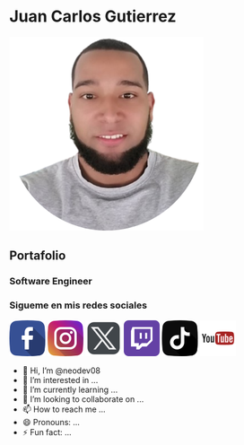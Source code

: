 # Juan Carlos Gutierrez
![Juan Carlos Gutierrez imagen](./assets/JuanCarlosGutierrez.png)
## Portafolio
### Software Engineer
### Sigueme en mis redes sociales
[![Facebook](./assets/facebook.png)](https://www.facebook.com/profile.php?id=61564960754804)
[![Instagram](./assets/instagram.png)](https://x.com/neodev08)
[![X](./assets/twitter.png)](https://instagram.com/neodev08)
[![Twitch](./assets/twitch.png)](https://www.twitch/neodev08)
[![Tik Tok](./assets/tiktok.png)](https://www.tiktok.com/@neodev08)
[![Youtube](./assets/youtube.png)](https://www.youtube.com/@neodev08)

- 👋 Hi, I’m @neodev08
- 👀 I’m interested in ...
- 🌱 I’m currently learning ...
- 💞️ I’m looking to collaborate on ...
- 📫 How to reach me ...
- 😄 Pronouns: ...
- ⚡ Fun fact: ...

<!---
neodev08/neodev08 is a ✨ special ✨ repository because its `README.md` (this file) appears on your GitHub profile.
You can click the Preview link to take a look at your changes.
--->
